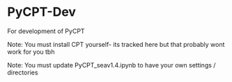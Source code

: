 # PyCPT-Dev
For development of PyCPT

Note: You must install CPT yourself- its tracked here but that probably wont work for you tbh

Note: You must update PyCPT_seav1.4.ipynb to have your own settings / directories 
